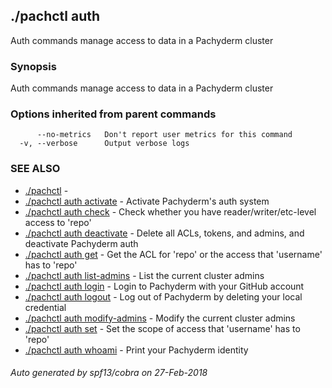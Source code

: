 ## ./pachctl auth

Auth commands manage access to data in a Pachyderm cluster

### Synopsis


Auth commands manage access to data in a Pachyderm cluster

### Options inherited from parent commands

```
      --no-metrics   Don't report user metrics for this command
  -v, --verbose      Output verbose logs
```

### SEE ALSO
* [./pachctl](./pachctl.md)	 - 
* [./pachctl auth activate](./pachctl_auth_activate.md)	 - Activate Pachyderm's auth system
* [./pachctl auth check](./pachctl_auth_check.md)	 - Check whether you have reader/writer/etc-level access to 'repo'
* [./pachctl auth deactivate](./pachctl_auth_deactivate.md)	 - Delete all ACLs, tokens, and admins, and deactivate Pachyderm auth
* [./pachctl auth get](./pachctl_auth_get.md)	 - Get the ACL for 'repo' or the access that 'username' has to 'repo'
* [./pachctl auth list-admins](./pachctl_auth_list-admins.md)	 - List the current cluster admins
* [./pachctl auth login](./pachctl_auth_login.md)	 - Login to Pachyderm with your GitHub account
* [./pachctl auth logout](./pachctl_auth_logout.md)	 - Log out of Pachyderm by deleting your local credential
* [./pachctl auth modify-admins](./pachctl_auth_modify-admins.md)	 - Modify the current cluster admins
* [./pachctl auth set](./pachctl_auth_set.md)	 - Set the scope of access that 'username' has to 'repo'
* [./pachctl auth whoami](./pachctl_auth_whoami.md)	 - Print your Pachyderm identity

###### Auto generated by spf13/cobra on 27-Feb-2018
